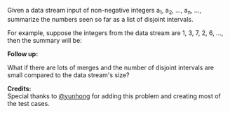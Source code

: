 
Given a data stream input of non-negative integers a<sub>1</sub>, a<sub>2</sub>, ..., a<sub>n</sub>, ..., summarize the numbers seen so far as a list of disjoint intervals.

For example, suppose the integers from the data stream are 1, 3, 7, 2, 6, ..., then the summary will be:

**Follow up:**<br />
What if there are lots of merges and the number of disjoint intervals are small compared to the data stream's size?


**Credits:**<br />Special thanks to [@yunhong](https://discuss.leetcode.com/user/yunhong) for adding this problem and creating most of the test cases.
